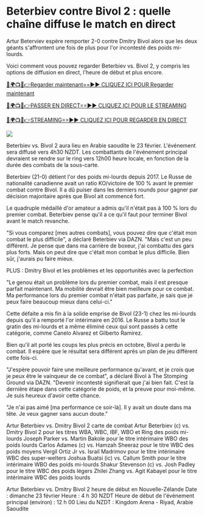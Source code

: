 # Beterbiev contre Bivol 2 : quelle chaîne diffuse le match en direct #

Artur Beterviev espère remporter 2-0 contre Dmitry Bivol alors que les deux géants s'affrontent une fois de plus pour l'or incontesté des poids mi-lourds.

Voici comment vous pouvez regarder Beterbiev vs. Bivol 2, y compris les options de diffusion en direct, l'heure de début et plus encore.

[🔴🌍📺📱👉Regarder maintenant==►► CLIQUEZ ICI POUR Regarder maintenant](https://t.co/ek0bR5EwtU)

[🔴🌍📺📱👉PASSER EN DIRECT==►► CLIQUEZ ICI POUR LE STREAMING](https://t.co/ek0bR5EwtU)

[🔴🌍📺📱👉STREAMING==►► CLIQUEZ ICI POUR REGARDER EN DIRECT](https://t.co/ek0bR5EwtU)

<a href="https://t.co/ek0bR5EwtU" rel="nofollow" data-target="animated-image.originalLink"><img src="https://camo.githubusercontent.com/1be82823e85778f8a57db5ea2a2e46822e8721e5be32dc31a466a7df3bb16d49/68747470733a2f2f636c6173736963616c7363686f6f6c6f6662616c6c65746c692e636f6d2f6e686b2f72676273727465672e676966" data-canonical-src="https://classicalschoolofballetli.com/nhk/rgbsrteg.gif" style="max-width: 100%; display: inline-block;" data-target="animated-image.originalImage"></a>

Beterbiev vs. Bivol 2 aura lieu en Arabie saoudite le 23 février. L'événement sera diffusé vers 4h30 NZDT. Les combattants de l'événement principal devraient se rendre sur le ring vers 12h00 heure locale, en fonction de la durée des combats de la sous-carte.

Beterbiev (21-0) détient l'or des poids mi-lourds depuis 2017. Le Russe de nationalité canadienne avait un ratio KO/victoire de 100 % avant le premier combat contre Bivol. Il a dû puiser dans les derniers rounds pour gagner par décision majoritaire après que Bivol ait commencé fort.

Le quadruple médaillé d'or amateur a admis qu'il n'était pas à 100 % lors du premier combat. Beterbiev pense qu'il a ce qu'il faut pour terminer Bivol avant le match revanche.

"Si vous comparez [mes autres combats], vous pouvez dire que c'était mon combat le plus difficile", a déclaré Beterbiev via DAZN. "Mais c'est un peu différent. Je pense que dans ma carrière de boxeur, j'ai combattu des gars plus forts. Mais on peut dire que c'était mon combat le plus difficile. Bien sûr, j'aurais pu faire mieux.

PLUS : Dmitry Bivol et les problèmes et les opportunités avec la perfection

"Le genou était un problème lors du premier combat, mais il est presque parfait maintenant. Ma mobilité devrait être bien meilleure pour ce combat. Ma performance lors du premier combat n'était pas parfaite, je sais que je peux faire beaucoup mieux dans celui-ci."

Cette défaite a mis fin à la solide emprise de Bivol (23-1) chez les mi-lourds depuis qu'il a remporté l'or intérimaire en 2016. Le Russe a battu tout le gratin des mi-lourds et a même éliminé ceux qui sont passés à cette catégorie, comme Canelo Alvarez et Gilberto Ramirez.

Bien qu'il ait porté les coups les plus précis en octobre, Bivol a perdu le combat. Il espère que le résultat sera différent après un plan de jeu différent cette fois-ci.

"J'espère pouvoir faire une meilleure performance qu'avant, et je crois que je peux être le vainqueur de ce combat", a déclaré Bivol à The Stomping Ground via DAZN. "Devenir incontesté signifierait que j'ai bien fait. C'est la dernière étape dans cette catégorie de poids, et la preuve pour moi-même. Je suis heureux d'avoir cette chance.

"Je n'ai pas aimé [ma performance ce soir-là]. Il y avait un doute dans ma tête. Je veux gagner sans aucun doute."

Artur Beterbiev vs. Dmitry Bivol 2 carte de combat Artur Beterbiev (c) vs. Dmitry Bivol 2 pour les titres WBA, WBC, IBF, WBO et Ring des poids mi-lourds Joseph Parker vs. Martin Bakole pour le titre intérimaire WBO des poids lourds Carlos Adames (c) vs. Hamzah Sheeraz pour le titre WBC des poids moyens Vergil Ortiz Jr vs. Israil Madrimov pour le titre intérimaire WBC des super-welters Joshua Buatsi (ic) vs. Callum Smith pour le titre intérimaire WBO des poids mi-lourds Shakur Stevenson (c) vs. Josh Padley pour le titre WBC des poids légers Zhilei Zhang vs. Agit Kabayel pour le titre intérimaire WBC des poids lourds

Artur Beterbiev vs. Dmitry Bivol 2 heure de début en Nouvelle-Zélande Date : dimanche 23 février Heure : 4 h 30 NZDT Heure de début de l'événement principal (environ) : 12 h 00 Lieu du NZDT : Kingdom Arena - Riyad, Arabie Saoudite
